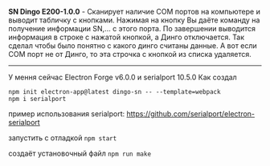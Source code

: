 __SN Dingo E200-1.0.0__ - Сканирует наличие COM портов на компьютере и выводит табличку с кнопками. Нажимая на кнопку Вы даёте команду на получение информации SN,... с этого порта. По завершении выводится информация в строке с нажатой кнопкой, а Динго отключается. Так сделал чтобы было понятно с какого динго считаны данные. 
А вот если COM порт не от Динго, то эта строчка с кнопкой из списка удаляется.

---

У мення сейчас Electron Forge v6.0.0 и serialport 10.5.0
Как создал
```
npm init electron-app@latest dingo-sn -- --template=webpack
npm i serialport
```
пример использования serialport: https://github.com/serialport/electron-serialport

запустить с отладкой
`npm start`

 создаёт установочный файл
`npm run make` 